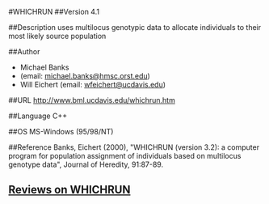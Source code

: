 #WHICHRUN
##Version
4.1

##Description
uses multilocus genotypic data to allocate individuals to their most likely source population

##Author
* Michael Banks
* (email: michael.banks@hmsc.orst.edu)
* Will Eichert (email: wfeichert@ucdavis.edu)

##URL
http://www.bml.ucdavis.edu/whichrun.htm

##Language
C++

##OS
MS-Windows (95/98/NT)

##Reference
Banks, Eichert (2000), "WHICHRUN (version 3.2): a computer program for population assignment of individuals based on multilocus genotype data", Journal of Heredity, 91:87-89.


## [Reviews on WHICHRUN](https://github.com/gaow/genetic-analysis-software/issues/611)